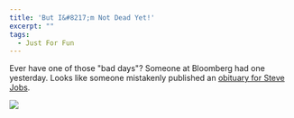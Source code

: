 ```yaml
---
title: 'But I&#8217;m Not Dead Yet!'
excerpt: ""
tags:
  - Just For Fun
---
```

Ever have one of those "bad days"? Someone at Bloomberg had one yesterday. Looks like someone mistakenly published an <a href="http://www.bizjournals.com/atlanta/stories/2008/08/25/daily73.html" target="_blank">obituary for Steve Jobs</a>. 
  <div class="wlWriterSmartContent" id="scid:8747F07C-CDE8-481f-B0DF-C6CFD074BF67:a375fd84-4016-4745-85fd-ec816f7531cd" style="padding-right: 0px; display: inline; padding-left: 0px; float: none; padding-bottom: 0px; margin: 0px; padding-top: 0px"><a href="http://weblogs.asp.net/blogs/mlafleur/WindowsLiveWriter/SteveJobsDoesntDie_C2E0/SteveJobsNotDead-8x6.jpg" title="But I'm Not Dead Yet!" rel="thumbnail"><img border="0" src="http://weblogs.asp.net/blogs/mlafleur/WindowsLiveWriter/SteveJobsDoesntDie_C2E0/SteveJobsNotDead_10.png" /></a></div>